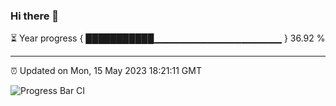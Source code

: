 ### Hi there 👋

⏳ Year progress { ███████████▁▁▁▁▁▁▁▁▁▁▁▁▁▁▁▁▁▁▁ } 36.92 %

---

⏰ Updated on Mon, 15 May 2023 18:21:11 GMT

![Progress Bar CI](https://github.com/ZhaoGui/ZhaoGui/workflows/Progress%20Bar%20CI/badge.svg)
